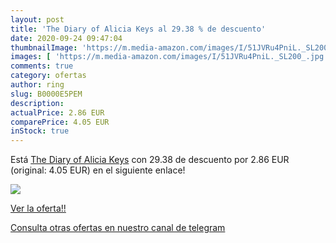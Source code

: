 ```yaml
---
layout: post
title: 'The Diary of Alicia Keys al 29.38 % de descuento'
date: 2020-09-24 09:47:04
thumbnailImage: 'https://m.media-amazon.com/images/I/51JVRu4PniL._SL200_.jpg'
images: [ 'https://m.media-amazon.com/images/I/51JVRu4PniL._SL200_.jpg' ]
comments: true
category: ofertas
author: ring
slug: B0000E5PEM
description:
actualPrice: 2.86 EUR
comparePrice: 4.05 EUR
inStock: true
---
```


Está [The Diary of Alicia Keys](https://www.amazon.com/dp/B0000E5PEM/?tag=redken08-20) con 29.38 de descuento por 2.86 EUR (original: 4.05 EUR) en el siguiente enlace!

[![](https://m.media-amazon.com/images/I/51JVRu4PniL._SL200_.jpg)](https://www.amazon.com/dp/B0000E5PEM/?tag=redken08-20)

[Ver la oferta!!](https://www.amazon.com/dp/B0000E5PEM/?tag=redken08-20)

[Consulta otras ofertas en nuestro canal de telegram](https://t.me/s/ofertas25)
